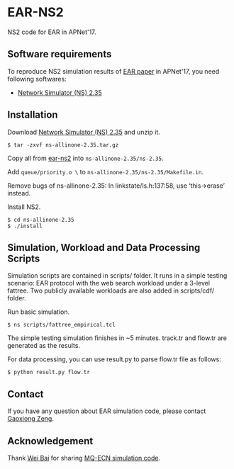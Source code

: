 # EAR-NS2
NS2 code for EAR in APNet'17.

## Software requirements
To reproduce NS2 simulation results of [EAR paper](https://dl.acm.org/citation.cfm?id=3107002) in APNet'17, you need following softwares:
  - [Network Simulator (NS) 2.35](https://sourceforge.net/projects/nsnam/)

## Installation
Download [Network Simulator (NS) 2.35](https://sourceforge.net/projects/nsnam/) and unzip it.
```
$ tar -zxvf ns-allinone-2.35.tar.gz
```
  
Copy all from [ear-ns2](https://github.com/gaoxiongzeng/EAR-NS2/ear-ns2/) into ```ns-allinone-2.35/ns-2.35```.

Add ```queue/priority.o \``` to ```ns-allinone-2.35/ns-2.35/Makefile.in```.

Remove bugs of ns-allinone-2.35: In linkstate/ls.h:137:58, use ‘this->erase’ instead.

Install NS2.
```
$ cd ns-allinone-2.35
$ ./install
```

## Simulation, Workload and Data Processing Scripts
Simulation scripts are contained in scripts/ folder. It runs in a simple testing scenario: EAR protocol with the web search workload under a 3-level fattree. Two publicly available workloads are also added in scripts/cdf/ folder.

Run basic simulation.
```
$ ns scripts/fattree_empirical.tcl
```

The simple testing simulation finishes in ~5 minutes. track.tr and flow.tr are generated as the results.

For data processing, you can use result.py to parse flow.tr file as follows:
```
$ python result.py flow.tr
```

## Contact
If you have any question about EAR simulation code, please contact [Gaoxiong Zeng](http://gaoxiongzeng.github.io/).

## Acknowledgement
Thank [Wei Bai](http://baiwei0427.github.io/) for sharing [MQ-ECN simulation code](https://github.com/HKUST-SING/MQ-ECN-NS2/).  

